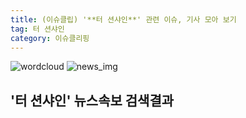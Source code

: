 ```yaml
---
title: (이슈클립) '**터 션샤인**' 관련 이슈, 기사 모아 보기
tag: 터 션샤인
category: 이슈클리핑
---
```

![wordcloud](https://s3.ap-northeast-2.amazonaws.com/lyrics101-wordcloud/2018-09-09-1536447924.png)
![news_img](https://user-images.githubusercontent.com/42597476/44507050-1206f400-a6e4-11e8-8d98-7ffbfebb353f.png)
## **'**터 션샤인**'** 뉴스속보 검색결과

